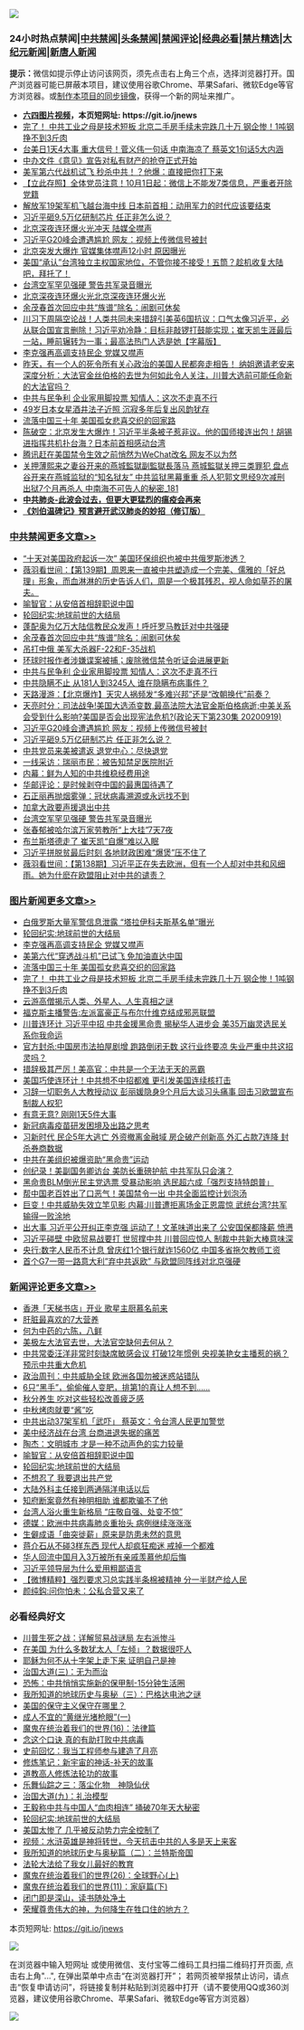 ![](https://raw.githubusercontent.com/fqnews/bnews/master/64photo/fqnews-qr.jpg)

<div id="tt">
<h3>24小时热点禁闻|<a href="#%E4%B8%AD%E5%85%B1%E7%A6%81%E9%97%BB%E6%9B%B4%E5%A4%9A%E6%96%87%E7%AB%A0">中共禁闻</a>|<a href="#%E5%9B%BE%E7%89%87%E6%96%B0%E9%97%BB%E6%9B%B4%E5%A4%9A%E6%96%87%E7%AB%A0">头条禁闻</a>|<a href="#%E6%96%B0%E9%97%BB%E8%AF%84%E8%AE%BA%E6%9B%B4%E5%A4%9A%E6%96%87%E7%AB%A0">禁闻评论|<a href="#%E5%BF%85%E7%9C%8B%E7%BB%8F%E5%85%B8%E5%A5%BD%E6%96%87">经典必看|<a href="/video.md#%E7%A6%81%E7%89%87%E7%B2%BE%E9%80%89">禁片精选</a>|<a href="https://github.com/fqnews/djy/blob/master/gb/nf1351518.md#1">大纪元新闻</a>|<a href="https://github.com/fqnews/ntdtv/blob/master/gb/prog204.md#1">新唐人新闻</a></h3>
<div><b>提示：</b>微信如提示停止访问该网页，须先点击右上角三个点，选择浏览器打开。国产浏览器可能已屏蔽本项目，建议使用谷歌Chrome、苹果Safari、微软Edge等官方浏览器。或<a href="https://github.com/fqnews/bnews/blob/master/%E5%88%B6%E4%BD%9Cgit%E7%A6%81%E9%97%BB%E9%95%9C%E5%83%8F.md">制作本项目的同步镜像</a>，获得一个新的网址来推广。</div>
<ul>
<li><b><a href="http://d1.bdrive.tk/64.mp4" target="_blank">六四图片视频</a>，本页短网址: https://git.io/jnews</b></li>
<li><a href="/topimagenews/20200919/1399457.md">完了！ 中共工业之母是技术短板 北京二手房手续未完跌几十万 钢企惨！1吨钢挣不到3斤肉</a></li>
<li><a href="/cnnews/20200919/1399518.md">台美日1天4大事 重大信号！菅义伟一句话 中南海凉了 蔡英文1句话5大内涵</a></li>
<li><a href="/comments/20200919/1399458.md">中办文件《意见》宣告对私有财产的抢夺正式开始</a></li>
<li><a href="/cnnews/20200919/1399441.md">美军第六代战机试飞 秒杀中共！？他爆：直接把你打下来</a></li>
<li><a href="/baitai/20200920/1399695.md">【立此存照】全体党员注意！10月1日起：微信上不能发7类信息，严重者开除党籍</a></li>
<li><a href="/baitai/20200919/1399468.md">解放军19架军机飞越台海中线 日本前首相：动用军力的时代应该要结束</a></li>
<li><a href="/cbnews/20200920/1399646.md">习近平砸9.5万亿研制芯片 任正非怎么说？</a></li>
<li><a href="/bannedvideo/20200920/1399674.md">北京深夜连环爆火光冲天 陆媒全噤声</a></li>
<li><a href="/cbnews/20200920/1399647.md">习近平G20峰会遭遇尴尬 网友：视频上传微信号被封</a></li>
<li><a href="/comments/20200920/1399761.md">北京突发大爆炸 官媒集体噤声12小时 原因曝光</a></li>
<li><a href="/bannedvideo/20200920/1399667.md">美国“承认”台湾独立主权国家地位，不管你接不接受！五筒？趁机收复大陆吧，拜托了！</a></li>
<li><a href="/cbnews/20200919/1399484.md">台湾空军罕见强硬 警告共军录音曝光</a></li>
<li><a href="/bannedvideo/20200919/1399453.md">北京深夜连环爆火光北京深夜连环爆火光</a></li>
<li><a href="/cbnews/20200920/1399845.md">余茂春首次回应中共“族谱”除名：闹剧可休矣</a></li>
<li><a href="/bannedvideo/20200920/1399618.md">川习下周隔空论战！人类共同未来措辞引美英6国抗议：口气太像习近平，必从联合国宣言删除！习近平劝冷静：目标非敲锣打鼓能实现；崔天凯生涯最后一站，睡前辗转为一事；最高法热门人选是她【字幕版】</a></li>
<li><a href="/topimagenews/20200920/1399813.md">李克强再高调支持民企 党媒又噤声</a></li>
<li><a href="/bannedvideo/20200919/1399570.md">昨天，有一个人的死令所有关心政治的美国人民都奔走相告！ 纳姐邀请老安来深度分析：大法官金丝伯格的去世为何如此令人关注，川普大选前可能任命新的大法官吗？</a></li>
<li><a href="/cbnews/20200920/1399730.md">中共与民争利 企业家用脚投票 知情人：这次不走真不行</a></li>
<li><a href="/yule/20200920/1399648.md">49岁日本女星酒井法子近照 沉寂多年后复出风韵犹存</a></li>
<li><a href="/topimagenews/20200919/1399525.md">流落中国三十年 美国孤女悲喜交织的回家路</a></li>
<li><a href="/bannedvideo/20200920/1399662.md">陈破空：北京发生大爆炸！习近平半条被子惹非议。他的国师接连出包！胡锡进指挥共机扑台海？日本前首相感动台湾</a></li>
<li><a href="/headline/20200920/1399610.md">腾讯赶在美国禁令生效之前悄然为WeChat改名 网友不以为然</a></li>
<li><a href="/comments/20200919/1399448.md">关押薄熙来之妻谷开来的燕城監獄副監獄長落马 燕城監獄关押三类罪犯 盘点谷开来在燕城监狱的“知名狱友” 中共监狱黑幕重重 杀人犯郭文思经9次减刑 出狱7个月再杀人 中南海不可告人的秘密_181</a></li>
<li><b><a href="/comments/20200211/1275071.md" target="_blank">中共肺炎-此波会过去，但更大更猛烈的瘟疫会再来</a></b></li>
<li><b><a href="/comments/20200207/1272816.md" target="_blank">《刘伯温碑记》预言避开武汉肺炎的妙招（修订版）</a></b></li>
</ul>
</div>

<div class="catlist">
<h3><a href="/cbnews/" target="_blank">中共禁闻</a><span><a href="/cbnews/" target="_blank" rel="nofollow">更多文章>></a></span></h3>
<ul>
<li><a href="/cbnews/20200920/1399897.md" target="_blank">“十天对美国政府起诉一次” 美国环保组织也被中共俄罗斯渗透？</a></li>
<li><a href="/cbnews/20200920/1399856.md" target="_blank">薇羽看世间：【第139期】周恩来一直被中共塑造成一个完美、儒雅的「好总理」形象，而血淋淋的历史告诉人们，周是一个极其残忍，视人命如草芥的屠夫。</a></li>
<li><a href="/comments/20200920/1399855.md" target="_blank">喻智官：从安倍首相辞职说中国</a></li>
<li><a href="/comments/20200920/582873.md" target="_blank">轮回纪实:地球前世的大结局</a></li>
<li><a href="/cbnews/20200920/1399852.md" target="_blank">蓬配奥为亿万大陆信教民众发声！呼吁罗马教廷对中共强硬</a></li>
<li><a href="/cbnews/20200920/1399845.md" target="_blank">余茂春首次回应中共“族谱”除名：闹剧可休矣</a></li>
<li><a href="/cbnews/20200920/1399770.md" target="_blank">吊打中俄 美军大杀器F-22和F-35战机</a></li>
<li><a href="/cbnews/20200920/1399759.md" target="_blank">环球时报作者涉嫌谍案被捕；废除微信禁令听证会进展更新</a></li>
<li><a href="/cbnews/20200920/1399730.md" target="_blank">中共与民争利 企业家用脚投票 知情人：这次不走真不行</a></li>
<li><a href="/cbnews/20200920/1399729.md" target="_blank">中共隐瞒不止 从181人到3245人 谁在隐瞒布病事件？</a></li>
<li><a href="/cbnews/20200920/1399697.md" target="_blank">天路漫游：【北京爆炸】天灾人祸频发“多难兴邦”还是“改朝换代”前奏？</a></li>
<li><a href="/cbnews/20200920/1399670.md" target="_blank">天亮时分：司法战争!美国大选添变数,最高法院大法官金斯伯格病逝;中美关系会受到什么影响?美国是否会出现宪法危机?(政论天下第230集 20200919)</a></li>
<li><a href="/cbnews/20200920/1399647.md" target="_blank">习近平G20峰会遭遇尴尬 网友：视频上传微信号被封</a></li>
<li><a href="/cbnews/20200920/1399646.md" target="_blank">习近平砸9.5万亿研制芯片 任正非怎么说？</a></li>
<li><a href="/cbnews/20200920/1399636.md" target="_blank">中共党员来美被遣返 退党中心：尽快退党</a></li>
<li><a href="/cbnews/20200920/1399624.md" target="_blank">一线采访：瑞丽市民：被告知禁足医院附近</a></li>
<li><a href="/cbnews/20200920/1399623.md" target="_blank">内幕：鲜为人知的中共维稳经费用途</a></li>
<li><a href="/cbnews/20200920/1399616.md" target="_blank">华邮评论：是时候剥夺中国的最惠国待遇了</a></li>
<li><a href="/cbnews/20200919/1399491.md" target="_blank">石正丽再抛烟雾弹：冠状病毒溯源或永远找不到</a></li>
<li><a href="/cbnews/20200919/1399426.md" target="_blank">加拿大政要声援退出中共</a></li>
<li><a href="/cbnews/20200919/1399484.md" target="_blank">台湾空军罕见强硬 警告共军录音曝光</a></li>
<li><a href="/cbnews/20200919/1399483.md" target="_blank">张春郁被哈尔滨万家劳教所“上大挂”7天7夜</a></li>
<li><a href="/cbnews/20200919/1399370.md" target="_blank">布兰斯塔德走了 崔天凯“自爆”难以入眠</a></li>
<li><a href="/cbnews/20200919/1399350.md" target="_blank">习近平拼脱贫最后时刻 各地财政困难“爆煲”压不住了</a></li>
<li><a href="/cbnews/20200919/1399339.md" target="_blank">薇羽看世间：【第138期】习近平正在失去欧洲，但有一个人却对中共和风细雨。她为什麽在欧盟阻止对中共的谴责？</a></li>

</ul>
</div>
<div class="catlist">
<h3><a href="/topimagenews/" target="_blank">图片新闻</a><span><a href="/topimagenews/" target="_blank" rel="nofollow">更多文章>></a></span></h3>
<ul>
<li><a href="/topimagenews/20200920/1399866.md" target="_blank">白俄罗斯大量军警信息泄露 “塔拉伊科夫斯基名单”曝光</a></li>
<li><a href="/comments/20200920/582873.md" target="_blank">轮回纪实:地球前世的大结局</a></li>
<li><a href="/topimagenews/20200920/1399813.md" target="_blank">李克强再高调支持民企 党媒又噤声</a></li>
<li><a href="/topimagenews/20200920/1399728.md" target="_blank">美第六代“穿透战斗机”已试飞 免加油直达中国</a></li>
<li><a href="/topimagenews/20200919/1399525.md" target="_blank">流落中国三十年 美国孤女悲喜交织的回家路</a></li>
<li><a href="/topimagenews/20200919/1399457.md" target="_blank">完了！ 中共工业之母是技术短板 北京二手房手续未完跌几十万 钢企惨！1吨钢挣不到3斤肉</a></li>
<li><a href="/comments/20200919/82684.md" target="_blank">云游高僧揭示人类、外星人、人生真相之谜</a></li>
<li><a href="/topimagenews/20200919/1399027.md" target="_blank">福克斯主播警告:左派富豪正与布尔什维克结成邪恶联盟</a></li>
<li><a href="/topimagenews/20200919/1398980.md" target="_blank">川普连环计 习近平中招 中共金援黑命贵 揭秘华人进步会 美35万幽灵选民关系你我命运</a></li>
<li><a href="/topimagenews/20200918/1398855.md" target="_blank">官方封杀:中国房市法拍屋剧增 跑路倒闭无数 这行业终要凉 失业严重中共这招灵吗？</a></li>
<li><a href="/topimagenews/20200918/1398671.md" target="_blank">措辞极其严厉！美高官：中共是一个无法无天的恶霸</a></li>
<li><a href="/topimagenews/20200918/1398542.md" target="_blank">美国巧使连环计！中共想不中招都难 更引发美国连续核打击</a></li>
<li><a href="/topimagenews/20200917/1398314.md" target="_blank">习辞一切职务人大教授动议 彭丽媛隐身9个月后大谈习头痛事 回击习欧盟宣布制裁人权犯</a></li>
<li><a href="/topimagenews/20200917/1398231.md" target="_blank">有意无意? 刚刚1天5件大事</a></li>
<li><a href="/comments/20200917/1029129.md" target="_blank">新冠病毒疫苗研发困境及出路之思考</a></li>
<li><a href="/topimagenews/20200917/1398208.md" target="_blank">习新时代 民企5年大逃亡 外资撤离金融域 房企破产创新高 外汇占款7连降 封杀券商数据</a></li>
<li><a href="/topimagenews/20200917/1398166.md" target="_blank">中共在美组织被爆资助“黑命贵”运动</a></li>
<li><a href="/topimagenews/20200917/1398096.md" target="_blank">创纪录！美副国务卿访台 美防长重磅护航 中共军队只会演？</a></li>
<li><a href="/topimagenews/20200917/1398029.md" target="_blank">黑命贵BLM倒光民主党选票 受暴动影响 选民超六成「强烈支持特朗普」</a></li>
<li><a href="/topimagenews/20200917/1398027.md" target="_blank">帮中国老百姓出了口恶气！美国禁令一出 中共全面监控计划泡汤</a></li>
<li><a href="/topimagenews/20200917/1397683.md" target="_blank">巨变！中共威胁失效立竿见影 内幕:川普遭拒离场金正恩震惊 武统台湾?共军输得一败涂地</a></li>
<li><a href="/topimagenews/20200916/1397636.md" target="_blank">出大事 习近平公开纠正李克强 运动了！文革味道出来了 公安国保都降薪 愤懑</a></li>
<li><a href="/topimagenews/20200916/1397568.md" target="_blank">习近平碰壁 中欧贸易战要打 世贸撑中共 川普回应惊人 制裁中共新大棒意味深</a></li>
<li><a href="/topimagenews/20200916/1397492.md" target="_blank">央行:数字人民币不计息 曾庆红1个银行就诈1560亿 中国多省拖欠教师工资</a></li>
<li><a href="/topimagenews/20200916/1397450.md" target="_blank">首个G7一带一路意大利&#8221;弃中共返欧&#8221; 与欧盟同阵线对北京强硬</a></li>

</ul>
</div>
<div class="catlist">
<h3><a href="/comments/" target="_blank">新闻评论</a><span><a href="/comments/" target="_blank" rel="nofollow">更多文章>></a></span></h3>
<ul>
<li><a href="/comments/20200920/1399920.md" target="_blank">香港「天梯书店」开业 歌星主厨慕名前来</a></li>
<li><a href="/comments/20200920/1399891.md" target="_blank">肝脏最喜欢的7大营养</a></li>
<li><a href="/comments/20200920/1399890.md" target="_blank">何为中药的六陈，八鲜</a></li>
<li><a href="/comments/20200920/1399889.md" target="_blank">美极左大法官去世，大法官空缺何去何从？</a></li>
<li><a href="/comments/20200920/1399883.md" target="_blank">中共常委汪洋非常时刻缺席敏感会议 打破12年惯例 央视美艳女主播惹的祸？预示中共重大危机</a></li>
<li><a href="/comments/20200920/1399880.md" target="_blank">政治周刊：中共威胁全球 欧洲各国勿被迷惑站错队</a></li>
<li><a href="/comments/20200920/1399879.md" target="_blank">6只“黑手”，偷偷催人变肥，排第1的真让人想不到&#8230;&#8230;</a></li>
<li><a href="/comments/20200920/1399878.md" target="_blank">秋分养生 吃对这些轻松改善疲乏感</a></li>
<li><a href="/comments/20200920/1399877.md" target="_blank">中秋烤肉就要“酱”吃</a></li>
<li><a href="/comments/20200920/1399861.md" target="_blank">中共出动37架军机「武吓」 蔡英文：令台湾人民更加警觉</a></li>
<li><a href="/comments/20200920/1399858.md" target="_blank">美中经济战在台湾 台商进退失据的痛苦</a></li>
<li><a href="/comments/20200920/1399857.md" target="_blank">陶杰：文明城市 才是一种不动声色的实力较量</a></li>
<li><a href="/comments/20200920/1399855.md" target="_blank">喻智官：从安倍首相辞职说中国</a></li>
<li><a href="/comments/20200920/582873.md" target="_blank">轮回纪实:地球前世的大结局</a></li>
<li><a href="/comments/20200920/1399848.md" target="_blank">不想忍了 我要退出共产党</a></li>
<li><a href="/comments/20200920/1399843.md" target="_blank">大陆外科主任接到两通隔洋电话以后</a></li>
<li><a href="/comments/20200920/1399842.md" target="_blank">知府断案竟然有神明相助 谁都欺骗不了他</a></li>
<li><a href="/comments/20200920/1399837.md" target="_blank">台湾人浴火重生新格局 “庄敬自强、处变不惊”</a></li>
<li><a href="/comments/20200920/1399836.md" target="_blank">德媒：欧洲中共病毒肺炎重抬头 病例继续涨涨涨</a></li>
<li><a href="/comments/20200920/1399798.md" target="_blank">生僻成语「曲突徙薪」原来是防患未然的意思</a></li>
<li><a href="/comments/20200920/1399797.md" target="_blank">蒋介石从不碰3样东西 现代人却疯狂痴迷 戒掉一个都难</a></li>
<li><a href="/comments/20200920/1399787.md" target="_blank">华人回流中国月入3万被所有亲戚羡慕他却后悔</a></li>
<li><a href="/comments/20200920/1399786.md" target="_blank">习近平领导层为什么爱用粗鄙语言</a></li>
<li><a href="/comments/20200920/1399785.md" target="_blank">【微博精粹】强烈要求习总实践半条棉被精神 分一半财产给人民</a></li>
<li><a href="/comments/20200920/1399784.md" target="_blank">颜纯鈎:问你怕未：公私合营又来了</a></li>

</ul>
</div>

<div class="catlist">
<h3>必看经典好文</h3>
<ul>
<li><a href="/comments/20200908/1392745.md" target="_blank">川普生死之战：详解贸易战谜局 左右派惨斗</a></li>
<li><a href="/comments/20200427/1319933.md" target="_blank">在美国 为什么多数犹太人「左倾」？数据很吓人</a></li>
<li><a href="/ccpdope/20190803/1168965.md" target="_blank">耶稣为何不从十字架上走下来 证明自己是神</a></li>
<li><a href="/cbnews/20180309/912114.md" target="_blank">治国大道(三)：无为而治</a></li>
<li><a href="/baitai/20200711/1359005.md" target="_blank">恐怖：中共悄悄实施新的保甲制-15分钟生活圈</a></li>
<li><a href="/tculture/xiulian/20170726/797589.md" target="_blank">我所知道的地球历史与奥秘（三）：巴格达电池之谜</a></li>
<li><a href="/lifebaike/20200520/1331379.md" target="_blank">美国的保守主义保守在哪里？</a></li>
<li><a href="/lifebaike/20200527/1334909.md" target="_blank">成人不宜的“黄继光堵枪眼”(一)</a></li>
<li><a href="/topimagenews/20180615/958090.md" target="_blank">魔鬼在统治着我们的世界(16)：法律篇</a></li>
<li><a href="/comments/20200707/1357090.md" target="_blank">念这个口诀 真的有助打败中共病毒</a></li>
<li><a href="/aomi/history/20141104/323033.md" target="_blank">史前回忆：我当工程师参与建造了月亮</a></li>
<li><a href="/comments/20190418/1115565.md" target="_blank">修炼笔记：新宇宙的神话-补天的故事</a></li>
<li><a href="/comments/20200805/1375080.md" target="_blank">道教高人修炼法轮功的故事</a></li>
<li><a href="/tculture/20190101/1056889.md" target="_blank">乐舞仙踪之三：落尘化物　神隐仙伏</a></li>
<li><a href="/cbnews/20180315/914943.md" target="_blank">治国大道(九)：礼治模型</a></li>
<li><a href="/cbnews/20200730/1371580.md" target="_blank">王毅称中共与中国人“血肉相连” 捅破70年天大秘密</a></li>
<li><a href="/comments/20200920/582873.md" target="_blank">轮回纪实:地球前世的大结局</a></li>
<li><a href="/comments/20200624/1349702.md" target="_blank">美国太惨了 几乎被反动势力完全控制了</a></li>
<li><a href="/comments/20200623/1273653.md" target="_blank">视频：水浒英雄是神将转世，今天抗击中共的人多是天上来客</a></li>
<li><a href="/tculture/xiulian/20170614/774347.md" target="_blank">我所知道的地球历史与奥秘篇（二）：兰特斯帝国</a></li>
<li><a href="/cbnews/20200516/1329218.md" target="_blank">法轮大法给了我女儿最好的教育</a></li>
<li><a href="/comments/20181210/1044798.md" target="_blank">魔鬼在统治着我们的世界(26)：全球野心(上)</a></li>
<li><a href="/topimagenews/20180530/950691.md" target="_blank">魔鬼在统治着我们的世界(11)：家庭篇(下)</a></li>
<li><a href="/tculture/20200803/1373949.md" target="_blank">闭门即是深山，读书随处净土</a></li>
<li><a href="/comments/20200618/1346830.md" target="_blank">荣耀尊贵伟大的神，为何降生在牲口住的地方？</a></li>

</ul>
</div>

本页短网址: https://git.io/jnews

![](https://raw.githubusercontent.com/fqnews/bnews/master/64photo/fqnews-qr.jpg)

在浏览器中输入短网址 或使用微信、支付宝等二维码工具扫描二维码打开页面, 点击右上角"...", 在弹出菜单中点击“在浏览器打开”； 若网页被举报禁止访问，请点击“恢复申请访问”，将链接复制并粘贴到浏览器中打开（请不要使用QQ或360浏览器，建议使用谷歌Chrome、苹果Safari、微软Edge等官方浏览器）

![](https://raw.githubusercontent.com/fqnews/bnews/master/64photo/wx.jpg)